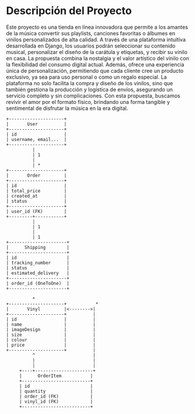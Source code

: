# Descripción del Proyecto

Este proyecto es una tienda en línea innovadora que permite a los amantes de la música convertir sus playlists, canciones favoritas o álbumes en vinilos personalizados de alta calidad. A través de una plataforma intuitiva desarrollada en Django, los usuarios podrán seleccionar su contenido musical, personalizar el diseño de la carátula y etiquetas, y recibir su vinilo en casa.
La propuesta combina la nostalgia y el valor artístico del vinilo con la flexibilidad del consumo digital actual. Además, ofrece una experiencia única de personalización, permitiendo que cada cliente cree un producto exclusivo, ya sea para uso personal o como un regalo especial.
La plataforma no solo facilita la compra y diseño de los vinilos, sino que también gestiona la producción y logística de envíos, asegurando un servicio completo y sin complicaciones. Con esta propuesta, buscamos revivir el amor por el formato físico, brindando una forma tangible y sentimental de disfrutar la música en la era digital.

```
+---------------------+
|       User          |
+---------------------+
| id                  |
| username, email...  |
+---------------------+
          |
          | 1
          |
          | * 
+---------------------+
|       Order         |
+---------------------+
| id                  |
| total_price         |
| created_at          |
| status              |
+---------------------+
| user_id (FK)        |
+---------+-----------+
          |
          | 1
          | 
          | 1
+----------------------+
|      Shipping        |
+----------------------+
| id                   |
| tracking_number      |
| status               |
| estimated_delivery   |
+----------------------+
| order_id (OneToOne)  |
+----------------------+

          *
+---------------------+           * 
|       Vinyl         |<-------->|
+---------------------+          |
| id                  |          |
| name                |          |
| imageDesign         |          |
| size                |          |
| colour              |          |
| price               |          |
+---------------------+          |
          ^                      |
          |                      |
          |                      |
     +----+----------------------+
     |      OrderItem           |
     +--------------------------+
     | id                       |
     | quantity                 |
     | order_id (FK)            |
     | vinyl_id (FK)            |
     +--------------------------+

```
